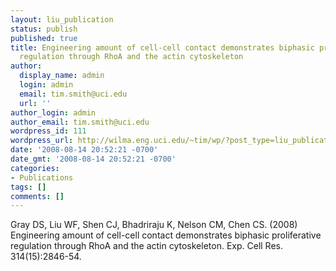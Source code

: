 ```yaml
---
layout: liu_publication
status: publish
published: true
title: Engineering amount of cell-cell contact demonstrates biphasic proliferative
  regulation through RhoA and the actin cytoskeleton
author:
  display_name: admin
  login: admin
  email: tim.smith@uci.edu
  url: ''
author_login: admin
author_email: tim.smith@uci.edu
wordpress_id: 111
wordpress_url: http://wilma.eng.uci.edu/~tim/wp/?post_type=liu_publication&#038;p=111
date: '2008-08-14 20:52:21 -0700'
date_gmt: '2008-08-14 20:52:21 -0700'
categories:
- Publications
tags: []
comments: []
---
```

<p>Gray DS, Liu WF, Shen CJ, Bhadriraju K, Nelson CM, Chen CS. (2008) Engineering amount of cell-cell contact demonstrates biphasic proliferative regulation through RhoA and the actin cytoskeleton. Exp. Cell Res. 314(15):2846-54.</p>
